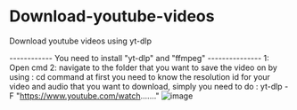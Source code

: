 # Download-youtube-videos
Download youtube videos using yt-dlp 


------------ You need to install "yt-dlp" and "ffmpeg"  ---------------
1: Open cmd 
2: navigate to the folder that you want to save the video on by using : cd command
at first you need to know the resolution id for your video and audio that you want to download, simply you need to do 
: yt-dlp -F "https://www.youtube.com/watch......."
![image](https://github.com/user-attachments/assets/389b79ce-90d3-4671-927b-723dcc563163)

